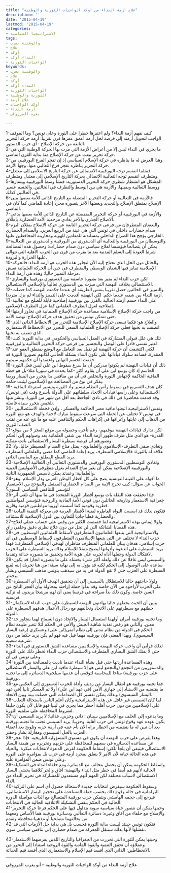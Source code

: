 ```yaml
---
title: "علاج أزمة النداء من أوكد الواجبات الثورية والوطنية"
description: ''
date: '2015-04-19'
lastmod: '2015-04-19'
categories:
- الاستراتيجيا السياسية
tags:
- والوطنية يعرب
- علاج
- أوكد
- النداء أوكد
- الواجبات الثورية
keywords:
- والوطنية يعرب
- علاج
- أوكد
- النداء أوكد
- الواجبات الثورية
- الثورية والوطنية
- علاج أزمة
- أوكد الواجبات
- أزمة النداء
- يعرب المرزوقي

---
```



1-كيف نفهم أزمة النداء؟ ولم اعتبرها خطرا على الثورة وعلى تونس؟ وما الموقف الواجب لتحويل أزمته إلى فرصة لحل أزمة أعمق عمرها قرن تقريبا: أزمة حركة التحرير النابعة من حركة الإصلاح : أي حزب الدستور.  
2-ما يجري في النداء ليس إلا من أعراض الأزمة التي مرت بها الحركة الوطنية التي هي حركة تحرير نبعت عن حركة الإصلاح منذ بداية القرن الماضي.  
3-وهذا العرض له ما يناظره في حركة الإسلام السياسي إذ إن تفجر الفرع البورقيبي من حركة التحرير يناظره تفجر فرع الثعالبي منها: وجها الأزمة.  
4-فمثلما انقسم توجه البورقيبية الانفصالي عن حركة التاريخ الاسلامي إلى معتدل ومتطرف انقسم توجه الثعالبية الاتصالي بحركة التاريخ الإسلامي إلى معتدل ومتطرف.  
5-المشكل هو انشطار شطري حركة التحرير الدستورية: فنشأ وسط البورقيبية ويسارها ووسط الثعالبية ويمينها. والأزمة هي بين الوسط والتطرف في الحالتين. والحسم عسير في الحالتين كذلك.  
6-فالأزمة في الثعالبية أو حركة التحرير المتصلة مع التاريخ الذاتي للأمة بعضها يبني الإصلاح بمنطق الإصلاح والتجديد وبعضها الآخر يتصوره مجرد إعادة للماضي كما كان في الماضي.  
7-والأزمة في البورقيبية أو حركة التحرير المنفصلة عن التاريخ الذاتي للأمة بعضها يدعي الاصلاح الجذري والآخر يعادي مرجعية الأمة الحضارية بإطلاق.  
8-والبعضان المتطرفان من فرعي حركة التحرير النابعة عن حركة الإصلاح يمثلان اليوم صدام حضارات داخلي في تونس التي هي عينة من الربيع العربي. والصدام الحضاري الخارجي يؤجج هذا الصراع الداخلي بمساندته للمعادين للهوية ومحاربته المحافظين عليها.  
9-والتوسطان من البورقيبية والثعالبية أي الدستوري من البورقيبة والدستوري من الثعالبية يمكن أن يتصالحا فيؤسسا لعلاج سياسي دون صدام حضارات: وحصول هذه المصالحة شرط العودة إلى السلم المدنية بعد ما يقرب من قرن من الحرب الأهلية التي تتوالى عليها الحرارة والبرودة.  
10-والحائل دون الحل الذي نحتاج إليه الآن لتجاوز هذه الحرب هو أزمة النداء: فالحركة الإسلامية تمايز فيها الشقان الوسطي والمتطرف في حين أن الحركة العلمانية تعيش مرحلة التمييز حاليا: وهذه هي أزمة النداء.  
11-لكن حزب النداء لم يميز بعد بصورة حاسمة بين الدستوري بورقيبيا واليساري الاستئصالي بخلاف النهضة التي ميزت بين الدستوري ثعالبيا والإسلامي الاستئصالي.  
12-والتمييز في الحالتين حصل تقريبا بنفس الطريقة أي عندما حكمت النهضة كما حصلت أزمة النداء بين شقيه عندما حكم. لكن النهضة أقدمت على التمييز والنداء لم يزل مترددا.  
13-على النداء حسم أزمته الحالية بالفرز بين بورقيبية إصلاحية قابلة للصلح مع ثعالبية إصلاحية لعزل التطرف العلماني كما عزل التطرف الإسلامي.  
14-من واجب حركة الإصلاح الإسلامية مساعدة حركة الإصلاح العلمانية في تجاوز أزمتها حتى تتمكن تونس من تحقيق هدف حركة الإصلاح: نهضة الأمة.  
15-والعلاج هو: فكما تسعى حركة الإصلاح الإسلامية للتحرر من الانحطاط الذاتي الذي اتصفت به نخبها فعلى حركة الإصلاح العلمانية السعي للتحرر من الانحطاط الاستعماري الذي تتصف به نخبها.  
16-تلك هي علل قبولي المشاركة في العمل السياسي والحكومي في بداية الثورة: كنت اعتبر نفسي قادرا على الوصل والتجسير بين فرعي حركة التحرير الثعالبية والبورقيبية.  
17-لكني اكتشفت أن حركة النهضة لم تقبل بعد التعامل مع الوضع بمنطق العفو عند المقدرة. فساعد سلوك قياداتها على تكون النداء بشكله الحالـي لكأنهم تصوروا الثورة قد حققت الحسم النهائي واعتقدوا أن حكمهم سيدوم.  
18-ذلك أن قيادات النهضة لم يكونوا مدركين أن ما سرع سقوط ابن علي ليس فعل الثورة الحاسم إذ كان بوسع ابن علي أن يقاوم أكثر -كما يحدث في سوريا مثلا-بل هو خطة المافية الحاكمة لإجهاض الثورة والتخلص في آن من منافس بدأ يتحرر من اليسار وربما يفكر في نوع من المصالحة مع الإسلاميين ليثبت حكمه.  
19- كان هدف التسريع في سقوط رأس النظام تيسير وأد الثورة وتيسير استرداد المافية الاستئصالية وعلى رأسها قيادات الاتحاد سلطانهم على الدولة بأسرع وقت (في تونس). وقد قدمت محاضرة في ذلك في نادي الجاحظ بعد أقل من شهر من الثورة. ونشر منها تلخيص بتحرر سيدة فاضلة.  
20- ونفس الاستراتيجية اتبعتها مافية مصر الحاكمة والعسكر . وإذن فخطة الاستئصاليين في تونس لا تختلف عن الخطة التي سرعت سقوط مبارك لاحقا: والهدف هو منع الثورة من الذهاب إلى غايتها وإغراقها في إكراهات الحكم والتنافس عليه مع ما نتج عنه من تفتت الصف الثوري.  
21-لكن تدارك قيادات النهضة موقفهم- رغم تأخره وحصوله من موقع العجز لا من موقع القدرة- هو الذي مثل ظرف ظهور أزمة النداء بين شقي العلمانية بعد وصولهم إلى الحكم وتصورهم أن فرصة سيطرة اليسار الاستئصالي باتت ممكنة.  
22-وتغاذي صفي التطرف-الإسلاموي والعلمانوي- يمثل مناخ الصدام المسيطر حاليا. ولا علاقة له بالثورة: فالإسلامي المتطرف يريد إعادة الماضي كما مضى والعلماني المتطرف يريد القطع المطلق مع الماضي الذاتي.  
23-وتغاذي التوسطيين الدستوري البورقيبي والدستوري الثعالبي أي الثعالبية الإصلاحية والبورقيبية الإصلاحية يمكن أن يغير مناخ الصدام بعزل متطرفي الأصوليتين الدينية والعلمانية: وعندئذ يمكن تأسيس الجمهورية الثانية.  
24-ما أقوله على العينة التونسية يصح على كل أقطار الوطن العربي ودار الإسلام. وهو الجواب عن سؤال: كيف تخرج الإمة من الصدام الحضاري المفتعل والمؤجج من الاستعمار لتؤسس للتنافس السياسي السوي؟  
25-فإذا تحققت هذه النقلة بات بوسع أقطار الثورة المتحدة في ما بينها أن تلغي أثر جغرافية الاستعمار وتاريخه الحائلين دون قوتي الأمة المادية والروحية فتؤسس لمواطنتين قطرية وقومية كما أسست أوروبا مواطنتين قومية وقارية.  
26-فتكون بذلك قد اسست النواة القاطرة لبقية الأقطار العربية في معركة التنمية المادية والحضارية قطبا جاذبا للتعاون بين الدول الإسلامية للاستئناف.  
27-ولولا إيماني بهذه الاستراتيجية لما خصصت الكثير من وقتي على حساب عملي لعلاج هذه القضايا الشائكة التي لن تحل من دون علاج نظري دقيق وخلقي راق.  
28-والاستراتيجية التي يتبعها العلمانيون المتطرفون لأسقاط العلمانيين الوسطيين في حزب النداء لا تختلف عن التي يتبعها الإسلاميون المتطرفون لإسقاط الوسطيين في أي حزب إسلامي. هدفان بينان للعلماني المتطرف مناظران لهدفي الإسلامي المتطرف: فهذا يريد السيطرة على الدعوة وأدواتها ليصبح ممثلا للإسلام وذاك يريد السيطرة على الحزب لافتكاك الدولة وجعلها أداة لحربه على هوية الأمة وتحقيق ما يتصوره حداثة وتقدما.  
29-والسبسي ليس غافلا عن ذلك ولعله أكثر شيء يخشاه على ما يتصوره انجازا قد يكون ساعده على الوصول إلى الحكم لكنه قد يؤول به إلى نهاية سيئة: من هنا تحريك إبنه لمنع السيطرة على الحزب حتى لا تقع الدولة في يد من سيذهب بتونس مذهب السيسي وبشار وحفتر.  
30-ولولا حاجتهم حاليا للاستظلال بالسبسي إلى أن يتحقيق الهدف الأول أي السيطرة على الحزب لأزاحوه من الآن خاصة وقد بدأوا حملة إزاحته بمحاولة بيان العجز الناتج عن السن خاصة. وكون ذلك بدأ صراحة في فرنسا يعني أن لهم مرشحا يريدون له تزكية فرنسية.  
31-وبين أن الخبث يجعلهم حاليا يهادنون النهضة للسيطرة على حزب النداء لاستكمال خطتهم مع سيطرتهم على الاتحاد وتحالفهم مع رجال الأعمال هدفهم السيطرة على الدولة.  
32-وما تجنبه بورقيبة أمران أولهما استعمال اليسار والاتحاد دون السماح لهما بتجاوز حد معين. والثاني هو رفض تغذية شاهية الجيش والأمن في الحكم لئلا تتغير طبيعة نظام الحكم في الدولة من نظام مدني إلى نظام أمني(ابن علي) وعسكري (رغبة اليسار السيسوي). وبهذا المعنى فإن بورقيبه مهما قيل فيه فهو لم يكن يريد حكما من دون شرعية شعبية.  
33-لذلك فرأيي أن واجب حركة النهضة والإسلاميين مساعدة الشق الدستوري في النداء حتى لا يفتك الشق اليساري المتطرف والاستئصالي حزب النداء لخطر ذلك على الثورة وعلى تونس في آن.  
34-وهذه المساعدة أردتها حتى قبل نشأة النداء عندما ناديت بالمصالحة بين الثورة والدستوريين من التجمع (والتجمع ليس هو إلا سيطرة مافية ابن علي واليسار الاستئصالي على حزب بورقيبة) مناخا للمحاسبة لتوقعي أن عدمها سيلجيء الدساترة إلى ما تجنبه بورقيبة.  
35-فما تجنبه بورقيبة هو انتقال اليسار من رديف وأداة للحزب الدستوري إلى العكس مع ما يقتضيه من الاستناد إلى جهازي الأمن (في عهد ابن علي) أولا ثم العسكر ثانيا (في عهد اليسار السيسوي) وبذلك يمكن تفسير كل الصدامات التي حصلت بينه وبين الاتحاد.  
36-لما كان السبسي غير غافل عن هذه الاستراتيجية وكان أعلم الناس باستحالة التغلب على الإسلاميين من دون حرب أهلية أخطر مما يجري في ليبيا فهو قابل لأن يكون حليفا لشروط المحافظة على سلمية الثورة.  
37-وما يدعوه إلى الحلف مع الإسلاميين سببان : ذاتي وحزبي. فذاتيا: لا يريد السبسي أن يكون عهده عهد وقوع تونس في حرب أهلية. وحزبيا: يريد السبسي تجنب ما تجنبه بورقيبة بعد أن تبين له ما يتضمنه من اخطار يراه الآن بأم عينه في أزمة حزبه وتلويح بعد أعضاء الحزب بالحل السيسوي ومغازلة بشار وحفتر.  
38-وهذا يفرض على حزب النهضة أن يكون في مستوى المسؤولية التاريخية. فإذا عجز عن مساعدة الدساترة في سعيهم للمحافظة على حزبهم وتحريره من هيمنة اليسار الاستئصالي فينبغي أن يلجأ للكي: إسقاط الحكومة لفرض الدعوة لانتخابات مبكرة. والحياد في هذه الحالة خيانة لأن الأمر لا يتعلق بمجرد أزمة في حزب بل بمؤامرة على الثورة وعلى تونس ضمن المؤامرة عليه.  
39-واسقاط الحكومة يمكن أن يحصل بتحالف مع الدساترة ومع حلفاء النداء في التشكيلة الحالية لأنهم هم أيضا في خطر مثل النداء والنهضة: آفاق والحر كلاهما يخشى اليسار الاستئصالي لاسباب مختلفة لكن المهم أنهم مستعدون للمشاركة في تحرير النداء من الداء.  
40-وسقوط الحكومة سيفرض انتخابات جديدة لاستحالة حصول أي اسم على التزكية البرلمانية في حالة وقوع ذلك بحسب خطة المساعدة على تحجيم اليسار الاستئصاليي. فيرجع إلى حجمه الهامشي ويتمكن حزب بورقيبة المتصالح مع الذات مواصلة الدورة الحالية في الحكم بنفس التشكيلة الائتلافية الحالية في الانتخابات.  
41-وحينها يمكن أن نتصور حياة سياسية سوية يتداول فيها على الحكم فرعا حركة التحرير والإصلاح مع حلفاء من آفاق وغيره: دساترة الثعالبي ودساترة بورقيبة هما الأساس ومعهما من يحالفهما مصلحيا أو مذهبيا:محافظة وتقدم.  
42-فتكون تونس حينئذ ليست بداية الثورة فحسب بل هي بداية حل الأزمات التي قد تفشلها لأنها بذلك ستنقل المعركة من صدام حضاري إلى تنافس سياسي سوي.

43-وحينها يمكن للثورة التي تحررت من الجغرافيا والتاريخ اللذين يفرضهما الاستعمار وعملاؤه أن تحقق التنمية والقوة المادية والقوة الروحية استنادا إلى التحرر من الانحطاطين: الذاتي الذي أفسد قيم الإسلام والاستعماري الذي أفسد قيم الحداثة.

---

علاج أزمة النداء من أوكد الواجبات الثورية والوطنية – أبو يعرب المرزوقي

###
